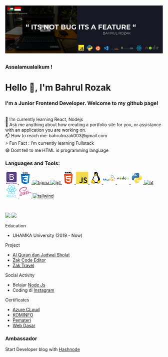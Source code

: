 ![](https://github.com/Bahrul-Rozak/Bahrul-Rozak/blob/master/Hero.png) <br>
### Assalamualaikum !
### <h1>Hello 👋, I'm Bahrul Rozak</h1>
### I'm a Junior Frontend Developer. Welcome to my github page! <br>
<br>
 🌱 I’m currently learning React, Nodejs <br> 
 💬 Ask me anything about how creating a portfolio site for you, or assistance with an application you are working on. <br>
 📫 How to reach me: bahrulrozak003@gmail.com <br>
 ⚡ Fun Fact : I’m currently learning Fullstack <br>
😁 Dont tell to me HTML is programming language <br>
<h3 align="left">Languages and Tools:</h3>
<p align="left"> <a href="https://getbootstrap.com" target="_blank"> <img src="https://raw.githubusercontent.com/devicons/devicon/master/icons/bootstrap/bootstrap-plain-wordmark.svg" alt="bootstrap" width="40" height="40"/> </a> <a href="https://www.w3schools.com/css/" target="_blank"> <img src="https://raw.githubusercontent.com/devicons/devicon/master/icons/css3/css3-original-wordmark.svg" alt="css3" width="40" height="40"/> </a> <a href="https://www.figma.com/" target="_blank"> <img src="https://www.vectorlogo.zone/logos/figma/figma-icon.svg" alt="figma" width="40" height="40"/> </a> <a href="https://git-scm.com/" target="_blank"> <img src="https://www.vectorlogo.zone/logos/git-scm/git-scm-icon.svg" alt="git" width="40" height="40"/> </a> <a href="https://www.w3.org/html/" target="_blank"> <img src="https://raw.githubusercontent.com/devicons/devicon/master/icons/html5/html5-original-wordmark.svg" alt="html5" width="40" height="40"/> </a> <a href="https://developer.mozilla.org/en-US/docs/Web/JavaScript" target="_blank"> <img src="https://raw.githubusercontent.com/devicons/devicon/master/icons/javascript/javascript-original.svg" alt="javascript" width="40" height="40"/> </a> <a href="https://www.linux.org/" target="_blank"> <img src="https://raw.githubusercontent.com/devicons/devicon/master/icons/linux/linux-original.svg" alt="linux" width="40" height="40"/> </a> <a href="https://www.mysql.com/" target="_blank"> <img src="https://raw.githubusercontent.com/devicons/devicon/master/icons/mysql/mysql-original-wordmark.svg" alt="mysql" width="40" height="40"/> </a> <a href="https://nodejs.org" target="_blank"> <img src="https://raw.githubusercontent.com/devicons/devicon/master/icons/nodejs/nodejs-original-wordmark.svg" alt="nodejs" width="40" height="40"/> </a> <a href="https://www.python.org" target="_blank"> <img src="https://raw.githubusercontent.com/devicons/devicon/master/icons/python/python-original.svg" alt="python" width="40" height="40"/> </a> <a href="https://www.qt.io/" target="_blank"> <img src="https://upload.wikimedia.org/wikipedia/commons/0/0b/Qt_logo_2016.svg" alt="qt" width="40" height="40"/> </a> <a href="https://reactjs.org/" target="_blank"> <img src="https://raw.githubusercontent.com/devicons/devicon/master/icons/react/react-original-wordmark.svg" alt="react" width="40" height="40"/> </a> <a href="https://sass-lang.com" target="_blank"> <img src="https://raw.githubusercontent.com/devicons/devicon/master/icons/sass/sass-original.svg" alt="sass" width="40" height="40"/> </a> <a href="https://tailwindcss.com/" target="_blank"> <img src="https://www.vectorlogo.zone/logos/tailwindcss/tailwindcss-icon.svg" alt="tailwind" width="40" height="40"/> </a> </p>
<br>

<p>
  <img height="180em" src="https://github-readme-stats.vercel.app/api?username=Bahrul-Rozak&show_icons=true&hide_border=true&&count_private=true&include_all_commits=true" />
  <img height="180em" src="https://github-readme-stats.vercel.app/api/top-langs/?username=Bahrul-Rozak&exclude_repo=KNN-Image-Classification&show_icons=true&hide_border=true&layout=compact&langs_count=8"/>
</p>

Education <br>
- UHAMKA University (2019 - Now)

Project 
- [Al Quran dan Jadwal Sholat](https://al-quran-indonesia-dan-jadwal-sholat.netlify.app/)
- [Zak Code Editor](https://bahrul-rozak.github.io/Zak-Live-Code-Editor/)
- [Zak Travel](https://bahrul-rozak.github.io/Home-zakTravel/)


Social Activity
- Belajar [Node Js](https://github.com/Bahrul-Rozak/Belajar-Node-JS)
- Coding di [Instagram](https://www.instagram.com/rozak.js/)


Certificates <br>
- [Azure CLoud](https://drive.google.com/file/d/1ca_L0It6vwdw47btsFrL5c6laL1b_Rt_/view?usp=sharing) <br>
- [KOMINFO](https://drive.google.com/file/d/1LqVXsn9zeqwBDxJwW2dyIXrjwg3aFwtx/view?usp=sharing) <br>
- [Pemateri](https://drive.google.com/file/d/11sVOWXoJy4vCuU0ES_WDnxDt2IQ01kxC/view?usp=sharing) <br>
- [Web Dasar](https://drive.google.com/file/d/1HuZQ1dbKmzhoVF6fAiQFm2Wc1PVmRmVK/view?usp=sharing) 


### Ambassador
Start Developer blog with [Hashnode](https://hashnode.com/@Rozak1453/joinme)
